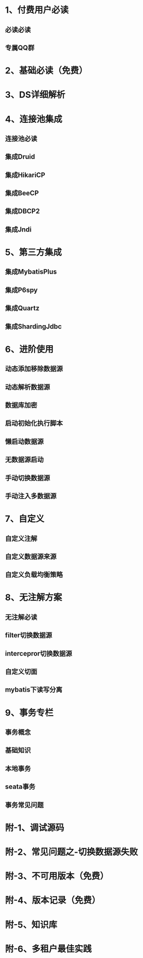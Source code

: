 # 1、付费用户必读
## 必读必读
## 专属QQ群
# 2、基础必读（免费）
# 3、DS详细解析
# 4、连接池集成
## 连接池必读
## 集成Druid
## 集成HikariCP
## 集成BeeCP
## 集成DBCP2
## 集成Jndi
# 5、第三方集成
## 集成MybatisPlus
## 集成P6spy
## 集成Quartz
## 集成ShardingJdbc
# 6、进阶使用
## 动态添加移除数据源
## 动态解析数据源
## 数据库加密
## 启动初始化执行脚本
## 懒启动数据源
## 无数据源启动
## 手动切换数据源
## 手动注入多数据源
# 7、自定义
## 自定义注解
## 自定义数据源来源
## 自定义负载均衡策略
# 8、无注解方案
## 无注解必读
## filter切换数据源
## intercepror切换数据源
## 自定义切面
## mybatis下读写分离
# 9、事务专栏
## 事务概念
## 基础知识
## 本地事务
## seata事务
## 事务常见问题
# 附-1、调试源码
# 附-2、常见问题之-切换数据源失败
# 附-3、不可用版本（免费）
# 附-4、版本记录（免费）
# 附-5、知识库
# 附-6、多租户最佳实践
